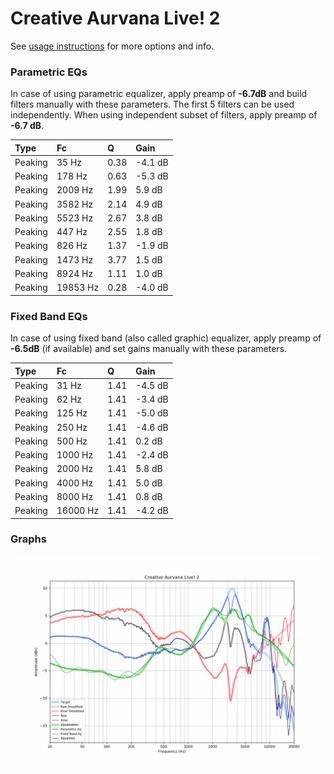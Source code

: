 # Creative Aurvana Live! 2
See [usage instructions](https://github.com/jaakkopasanen/AutoEq#usage) for more options and info.

### Parametric EQs
In case of using parametric equalizer, apply preamp of **-6.7dB** and build filters manually
with these parameters. The first 5 filters can be used independently.
When using independent subset of filters, apply preamp of **-6.7 dB**.

| Type    | Fc       |    Q | Gain    |
|:--------|:---------|:-----|:--------|
| Peaking | 35 Hz    | 0.38 | -4.1 dB |
| Peaking | 178 Hz   | 0.63 | -5.3 dB |
| Peaking | 2009 Hz  | 1.99 | 5.9 dB  |
| Peaking | 3582 Hz  | 2.14 | 4.9 dB  |
| Peaking | 5523 Hz  | 2.67 | 3.8 dB  |
| Peaking | 447 Hz   | 2.55 | 1.8 dB  |
| Peaking | 826 Hz   | 1.37 | -1.9 dB |
| Peaking | 1473 Hz  | 3.77 | 1.5 dB  |
| Peaking | 8924 Hz  | 1.11 | 1.0 dB  |
| Peaking | 19853 Hz | 0.28 | -4.0 dB |

### Fixed Band EQs
In case of using fixed band (also called graphic) equalizer, apply preamp of **-6.5dB**
(if available) and set gains manually with these parameters.

| Type    | Fc       |    Q | Gain    |
|:--------|:---------|:-----|:--------|
| Peaking | 31 Hz    | 1.41 | -4.5 dB |
| Peaking | 62 Hz    | 1.41 | -3.4 dB |
| Peaking | 125 Hz   | 1.41 | -5.0 dB |
| Peaking | 250 Hz   | 1.41 | -4.6 dB |
| Peaking | 500 Hz   | 1.41 | 0.2 dB  |
| Peaking | 1000 Hz  | 1.41 | -2.4 dB |
| Peaking | 2000 Hz  | 1.41 | 5.8 dB  |
| Peaking | 4000 Hz  | 1.41 | 5.0 dB  |
| Peaking | 8000 Hz  | 1.41 | 0.8 dB  |
| Peaking | 16000 Hz | 1.41 | -4.2 dB |

### Graphs
![](./Creative%20Aurvana%20Live!%202.png)